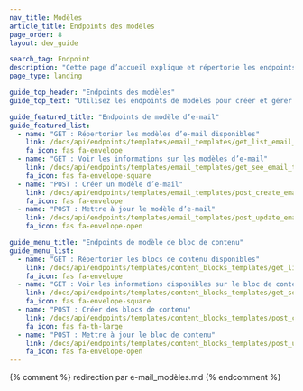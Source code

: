 ```yaml
---
nav_title: Modèles
article_title: Endpoints des modèles
page_order: 8
layout: dev_guide

search_tag: Endpoint
description: "Cette page d’accueil explique et répertorie les endpoints des modèles de Braze pour les e-mails et les blocs de contenu d’e-mail."
page_type: landing

guide_top_header: "Endpoints des modèles"
guide_top_text: "Utilisez les endpoints de modèles pour créer et gérer vos modèles de bloc de contenu et d’e-mail."

guide_featured_title: "Endpoints de modèle d’e-mail"
guide_featured_list:
  - name: "GET : Répertorier les modèles d’e-mail disponibles"
    link: /docs/api/endpoints/templates/email_templates/get_list_email_templates/
    fa_icon: fas fa-envelope
  - name: "GET : Voir les informations sur les modèles d’e-mail"
    link: /docs/api/endpoints/templates/email_templates/get_see_email_template_information/
    fa_icon: fas fa-envelope-square
  - name: "POST : Créer un modèle d’e-mail"
    link: /docs/api/endpoints/templates/email_templates/post_create_email_template/
    fa_icon: fas fa-envelope
  - name: "POST : Mettre à jour le modèle d’e-mail"
    link: /docs/api/endpoints/templates/email_templates/post_update_email_template/
    fa_icon: fas fa-envelope-open

guide_menu_title: "Endpoints de modèle de bloc de contenu"
guide_menu_list:
  - name: "GET : Répertorier les blocs de contenu disponibles"
    link: /docs/api/endpoints/templates/content_blocks_templates/get_list_email_content_blocks/
    fa_icon: fas fa-envelope
  - name: "GET : Voir les informations disponibles sur le bloc de contenu"
    link: /docs/api/endpoints/templates/content_blocks_templates/get_see_email_content_blocks_information/
    fa_icon: fas fa-envelope-square
  - name: "POST : Créer des blocs de contenu"
    link: /docs/api/endpoints/templates/content_blocks_templates/post_create_email_content_block/
    fa_icon: fas fa-th-large
  - name: "POST : Mettre à jour le bloc de contenu"
    link: /docs/api/endpoints/templates/content_blocks_templates/post_update_content_block/
    fa_icon: fas fa-envelope-open
---
```

{% comment %}
redirection par e-mail_modèles.md
{% endcomment %}

